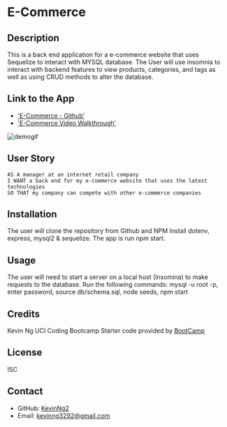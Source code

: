 # E-Commerce 

## Description 
This is a back end application for a e-commerce website that uses Sequelize to interact with MYSQL database. The User will use insomnia to interact with backend features to view products, categories, and tags as well as using CRUD methods to alter the database. 

## Link to the App
* ['E-Commerce - Github'](https://github.com/KevinNg2/E-Commerce-Backend)
* ['E-Commerce Video Walkthrough'](https://drive.google.com/file/d/18-ccoVGGI9npGDDnUo3UyK92rz5K6ukJ/view)

![demogif](./assets/e-commerce%20back%20end%20.gif)

## User Story
```
AS A manager at an internet retail company
I WANT a back end for my e-commerce website that uses the latest technologies
SO THAT my company can compete with other e-commerce companies
```

## Installation
The user will clone the repository from Github and NPM Install dotenv, express, mysql2 & sequelize.
The app is run npm start.

## Usage
The user will need to start a server on a local host (Insomina) to make requests to the database. Run the following commands:
mysql -u root -p, enter password, source db/schema.sql, node seeds, npm start

## Credits
Kevin Ng UCI Coding Bootcamp
Starter code provided by [BootCamp](https://github.com/coding-boot-camp/fantastic-umbrella)

## License
ISC

## Contact
- GitHub: [KevinNg2](https://github.com/KevinNg2)
- Email: [kevinng3292@gmail.com](mailto:kevinng3292@gmail.com)
